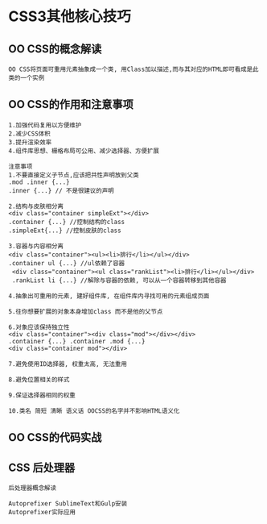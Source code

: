 # CSS3其他核心技巧

## OO CSS的概念解读

    OO CSS将页面可重用元素抽象成一个类, 用Class加以描述,而与其对应的HTML即可看成是此类的一个实例

## OO CSS的作用和注意事项

    1.加强代码复用以方便维护
    2.减少CSS体积
    3.提升渲染效率
    4.组件库思想、栅格布局可公用、减少选择器、方便扩展
    
    注意事项
    1.不要直接定义子节点,应该把共性声明放到父类
    .mod .inner {...}
    .inner {...} // 不是很建议的声明

    2.结构与皮肤相分离
    <div class="container simpleExt"></div>
    .container {...} //控制结构的class
    .simpleExt{...} //控制皮肤的class

    3.容器与内容相分离
    <div class="container"><ul><li>排行</li></ul></div>
    .container ul {...} //ul依赖了容器
     <div class="container"><ul class="rankList"><li>排行</li></ul></div>
     .rankList li {...} //解除与容器的依赖, 可以从一个容器转移到其他容器
    
    4.抽象出可重用的元素, 建好组件库, 在组件库内寻找可用的元素组成页面

    5.往你想要扩展的对象本身增加class 而不是他的父节点

    6.对象应该保持独立性
    <div class="container"><div class="mod"></div></div>
    .container {...} .container .mod {...}
    <div class="container mod"></div>

    7.避免使用ID选择器, 权重太高, 无法重用

    8.避免位置相关的样式

    9.保证选择器相同的权重

    10.类名 简短 清晰 语义话 OOCSS的名字并不影响HTML语义化

## OO CSS的代码实战

## CSS 后处理器
    后处理器概念解读
    
    Autoprefixer SublimeText和Gulp安装
    Autoprefixer实际应用